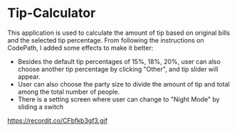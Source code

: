 # Tip-Calculator
This application is used to calculate the amount of tip based on original bills and the selected tip percentage. From following the instructions on CodePath, I added some effects to make it better: 
- Besides the default tip percentages of 15%, 18%, 20%, user can also choose another tip percentage by clicking "Other", and tip slider will appear. 
- User can also choose the party size to divide the amount of tip and total among the total number of people. 
- There is a setting screen where user can change to "Night Mode" by sliding a switch

https://recordit.co/CFbfkb3gf3.gif
